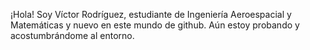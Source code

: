 ¡Hola! Soy Víctor Rodríguez, estudiante de Ingeniería Aeroespacial y Matemáticas y nuevo en este mundo de github. Aún estoy probando y acostumbrándome al entorno.

<!---
v2812ic/v2812ic is a ✨ special ✨ repository because its `README.md` (this file) appears on your GitHub profile.
You can click the Preview link to take a look at your changes.
--->
